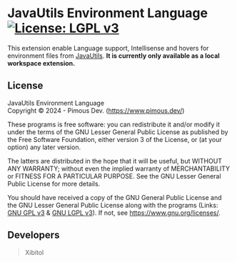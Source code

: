 # JavaUtils Environment Language [![License: LGPL v3](https://img.shields.io/badge/License-LGPL_v3-orange.svg)](COPYING.LESSER)
This extension enable Language support, Intellisense and hovers for environment
files from [JavaUtils](https://www.github.com/PimousDev/JavaUtils). **It is
currently only available as a local workspace extension.**

## License
JavaUtils Environment Language  
Copyright &copy; 2024 - Pimous Dev. (https://www.pimous.dev/)

These programs is free software: you can redistribute it and/or modify it under
the terms of the GNU Lesser General Public License as published by the Free
Software Foundation, either version 3 of the License, or (at your option) any
later version.

The latters are distributed in the hope that it will be useful, but WITHOUT ANY
WARRANTY; without even the implied warranty of MERCHANTABILITY or FITNESS FOR A
PARTICULAR PURPOSE. See the GNU Lesser General Public License for more details.

You should have received a copy of the GNU General Public License and the GNU
Lesser General Public License along with the programs (Links:
[GNU GPL v3](COPYING) & [GNU LGPL v3](COPYING.LESSER)). If not, see
https://www.gnu.org/licenses/.

## Developers
> Xibitol